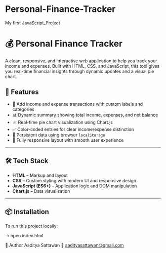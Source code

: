 # Personal-Finance-Tracker
My first JavaScript_Project

# 💰 Personal Finance Tracker

A clean, responsive, and interactive web application to help you track your income and expenses. Built with HTML, CSS, and JavaScript, this tool gives you real-time financial insights through dynamic updates and a visual pie chart.

## 🚀 Features

- 📌 Add income and expense transactions with custom labels and categories
- 📊 Dynamic summary showing total income, expenses, and net balance
- 📈 Real-time pie chart visualization using Chart.js
- ✅ Color-coded entries for clear income/expense distinction
- 🔁 Persistent data using browser `localStorage`
- 📱 Fully responsive layout with smooth user experience

---

## 🛠️ Tech Stack

- **HTML** – Markup and layout
- **CSS** – Custom styling with modern UI and responsive design
- **JavaScript (ES6+)** – Application logic and DOM manipulation
- **Chart.js** – Data visualization

---

## 📦 Installation

To run this project locally:

-> open index.html

🙋 Author
Aaditya Sattawan
📧 aadityasattawan@gmail.com

